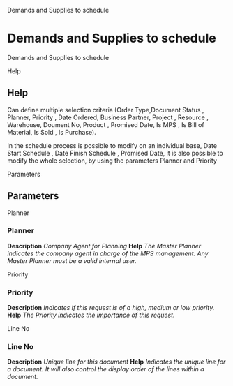 
Demands and Supplies to schedule
# Demands and Supplies to schedule


Demands and Supplies to schedule

Help
## Help

Can define multiple selection criteria (Order Type,Document Status ,  Planner, Priority , Date Ordered, Business Partner, Project , Resource , Warehouse, Doument No, Product ,  Promised Date, Is MPS , Is Bill of Material, Is Sold , Is Purchase).

 In the schedule process is possible to modify on an individual base,  Date Start Schedule , Date Finish Schedule , Promised Date, it is also possible to modify the whole selection,  by using the parameters Planner and Priority

Parameters
## Parameters


Planner
### Planner

**Description**
 *Company Agent for Planning*
**Help**
 *The Master Planner indicates the company agent in charge of the MPS management. Any Master Planner must be a valid internal user.*

Priority
### Priority

**Description**
 *Indicates if this request is of a high, medium or low priority.*
**Help**
 *The Priority indicates the importance of this request.*

Line No
### Line No

**Description**
 *Unique line for this document*
**Help**
 *Indicates the unique line for a document.  It will also control the display order of the lines within a document.*
